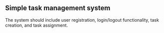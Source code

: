 ## Simple task management system

The system should include user registration, login/logout functionality, task creation, and task assignment.